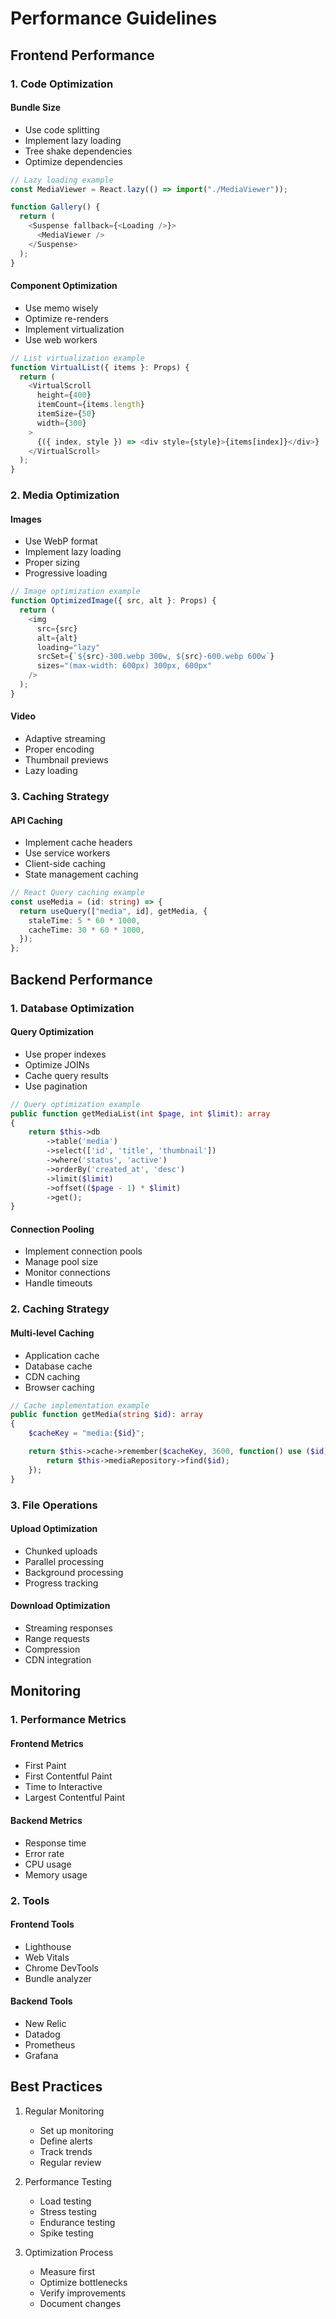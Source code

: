 # Performance Guidelines

## Frontend Performance

### 1. Code Optimization

#### Bundle Size

- Use code splitting
- Implement lazy loading
- Tree shake dependencies
- Optimize dependencies

```typescript
// Lazy loading example
const MediaViewer = React.lazy(() => import("./MediaViewer"));

function Gallery() {
  return (
    <Suspense fallback={<Loading />}>
      <MediaViewer />
    </Suspense>
  );
}
```

#### Component Optimization

- Use memo wisely
- Optimize re-renders
- Implement virtualization
- Use web workers

```typescript
// List virtualization example
function VirtualList({ items }: Props) {
  return (
    <VirtualScroll
      height={400}
      itemCount={items.length}
      itemSize={50}
      width={300}
    >
      {({ index, style }) => <div style={style}>{items[index]}</div>}
    </VirtualScroll>
  );
}
```

### 2. Media Optimization

#### Images

- Use WebP format
- Implement lazy loading
- Proper sizing
- Progressive loading

```typescript
// Image optimization example
function OptimizedImage({ src, alt }: Props) {
  return (
    <img
      src={src}
      alt={alt}
      loading="lazy"
      srcSet={`${src}-300.webp 300w, ${src}-600.webp 600w`}
      sizes="(max-width: 600px) 300px, 600px"
    />
  );
}
```

#### Video

- Adaptive streaming
- Proper encoding
- Thumbnail previews
- Lazy loading

### 3. Caching Strategy

#### API Caching

- Implement cache headers
- Use service workers
- Client-side caching
- State management caching

```typescript
// React Query caching example
const useMedia = (id: string) => {
  return useQuery(["media", id], getMedia, {
    staleTime: 5 * 60 * 1000,
    cacheTime: 30 * 60 * 1000,
  });
};
```

## Backend Performance

### 1. Database Optimization

#### Query Optimization

- Use proper indexes
- Optimize JOINs
- Cache query results
- Use pagination

```php
// Query optimization example
public function getMediaList(int $page, int $limit): array
{
    return $this->db
        ->table('media')
        ->select(['id', 'title', 'thumbnail'])
        ->where('status', 'active')
        ->orderBy('created_at', 'desc')
        ->limit($limit)
        ->offset(($page - 1) * $limit)
        ->get();
}
```

#### Connection Pooling

- Implement connection pools
- Manage pool size
- Monitor connections
- Handle timeouts

### 2. Caching Strategy

#### Multi-level Caching

- Application cache
- Database cache
- CDN caching
- Browser caching

```php
// Cache implementation example
public function getMedia(string $id): array
{
    $cacheKey = "media:{$id}";

    return $this->cache->remember($cacheKey, 3600, function() use ($id) {
        return $this->mediaRepository->find($id);
    });
}
```

### 3. File Operations

#### Upload Optimization

- Chunked uploads
- Parallel processing
- Background processing
- Progress tracking

#### Download Optimization

- Streaming responses
- Range requests
- Compression
- CDN integration

## Monitoring

### 1. Performance Metrics

#### Frontend Metrics

- First Paint
- First Contentful Paint
- Time to Interactive
- Largest Contentful Paint

#### Backend Metrics

- Response time
- Error rate
- CPU usage
- Memory usage

### 2. Tools

#### Frontend Tools

- Lighthouse
- Web Vitals
- Chrome DevTools
- Bundle analyzer

#### Backend Tools

- New Relic
- Datadog
- Prometheus
- Grafana

## Best Practices

1. Regular Monitoring

   - Set up monitoring
   - Define alerts
   - Track trends
   - Regular review

2. Performance Testing

   - Load testing
   - Stress testing
   - Endurance testing
   - Spike testing

3. Optimization Process
   - Measure first
   - Optimize bottlenecks
   - Verify improvements
   - Document changes
